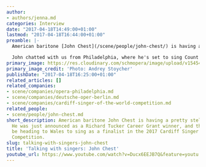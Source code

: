 ```yaml
---
author:
- authors/jenna.md
categories: Interview
date: "2017-04-18T14:49:00+01:00"
lastmod: "2017-04-18T16:44:00+01:00"
preamble: |-
  American baritone [John Chest](/scene/people/john-chest/) is having a pretty stellar season. He was just announced as a [Richard Tucker Foundation Career Grant winner](http://richardtucker.org/), and this June, he'll be heading to Wales to sing as a finalist in the 2017 Cardiff Singer of the World Competition.

  John chatted with us from Philadelphia, where he's set to sing Count Almaviva in Opera Philadelphia's production of [*Le nozze di Figaro*](https://www.operaphila.org/whats-on/on-stage-2016-2017/figaro/), opposite his fiancée, [Layla Claire](/talking-with-singers-layla-claire/) as the Countess. He gave us a sneak peek of his upcoming gig in the title role of [*Billy Budd* at Deutsche Oper Berlin](https://www.deutscheoperberlin.de/en_EN/calendar/billy-budd.13757122), and the unique excitement about being a 2017 Cardiff finalist.
primary_image: https://res.cloudinary.com/schmopera/image/upload/v1545409169/media/webhook-uploads/1492523388247/John_Chest_3646_Andrey_Stoycher.jpg.jpg
primary_image_credit: 'Photo: Andrey Stoycher'
publishDate: "2017-04-18T16:25:00+01:00"
related_articles: []
related_companies:
- scene/companies/opera-philadelphia.md
- scene/companies/deutsche-oper-berlin.md
- scene/companies/cardiff-singer-of-the-world-competition.md
related_people:
- scene/people/john-chest.md
short_description: American baritone John Chest is having a pretty stellar season.
  He was just announced as a Richard Tucker Career Grant winner, and this June, he&#039;ll
  be heading to Wales to sing as a finalist in the 2017 Cardiff Singer of the World
  Competition.
slug: talking-with-singers-john-chest
title: 'Talking with singers: John Chest'
youtube_url: https://www.youtube.com/watch?v=Ducx6EEJB7Q&feature=youtu.be
---
```



